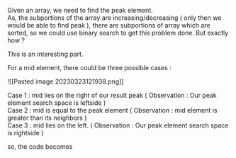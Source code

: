 Given an array, we need to find the peak element.  
As, the subportions of the array are increasing/decreasing ( only then we would be able to find peak ), there are subportions of array which are sorted, so we could use binary search to get this problem done. But exactly how ?

This is an interesting part.

For a mid element, there could be three possible cases :  

![[Pasted image 20230323121938.png]]

Case 1 : mid lies on the right of our result peak ( Observation : Our peak element search space is leftside )  
Case 2 : mid is equal to the peak element ( Observation : mid element is greater than its neighbors )  
Case 3 : mid lies on the left. ( Observation : Our peak element search space is rightside )

so, the code becomes

